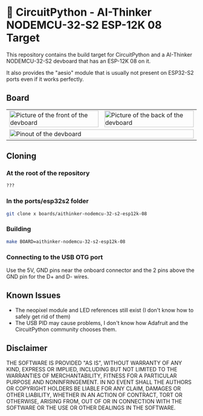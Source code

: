 # 🐍 CircuitPython - AI-Thinker NODEMCU-32-S2 ESP-12K 08 Target

This repository contains the build target for CircuitPython and a AI-Thinker NODEMCU-32-S2 devboard that has an ESP-12K 08 on it.

It also provides the "aesio" module that is usually not present on ESP32-S2 ports even if it works perfectly.

## Board
<table><tr><td>
<img src="https://i.imgur.com/hlmAe4x.png" alt="Picture of the front of the devboard" width="100%">
</td><td>
<img src="https://i.imgur.com/iB3kwzV.png" alt="Picture of the back of the devboard" width="100%">
</td></tr><tr>
<td colspan=2>
<img src="https://i.imgur.com/u3dnwOH.png" alt="Pinout of the devboard" width="100%">
</td>
</tr></table>

## Cloning

### At the root of the repository
```bash
???
```

### In the ports/esp32s2 folder
```bash
git clone x boards/aithinker-nodemcu-32-s2-esp12k-08
```

### Building
```bash
make BOARD=aithinker-nodemcu-32-s2-esp12k-08
```

### Connecting to the USB OTG port

Use the 5V, GND pins near the onboard connector and the 2 pins above the GND pin for the D+ and D- wires.

## Known Issues

* The neopixel module and LED references still exist (I don't know how to safely get rid of them)
* The USB PID may cause problems, I don't know how Adafruit and the CircuitPython community chooses them.

## Disclaimer

THE SOFTWARE IS PROVIDED "AS IS", WITHOUT WARRANTY OF ANY KIND, EXPRESS OR IMPLIED, INCLUDING BUT NOT LIMITED TO THE WARRANTIES OF MERCHANTABILITY, FITNESS FOR A PARTICULAR PURPOSE AND NONINFRINGEMENT. IN NO EVENT SHALL THE AUTHORS OR COPYRIGHT HOLDERS BE LIABLE FOR ANY CLAIM, DAMAGES OR OTHER LIABILITY, WHETHER IN AN ACTION OF CONTRACT, TORT OR OTHERWISE, ARISING FROM, OUT OF OR IN CONNECTION WITH THE SOFTWARE OR THE USE OR OTHER DEALINGS IN THE SOFTWARE.
